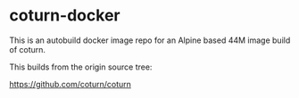# coturn-docker

This is an autobuild docker image repo for an Alpine based 44M image build of coturn.

This builds from the origin source tree:

https://github.com/coturn/coturn
